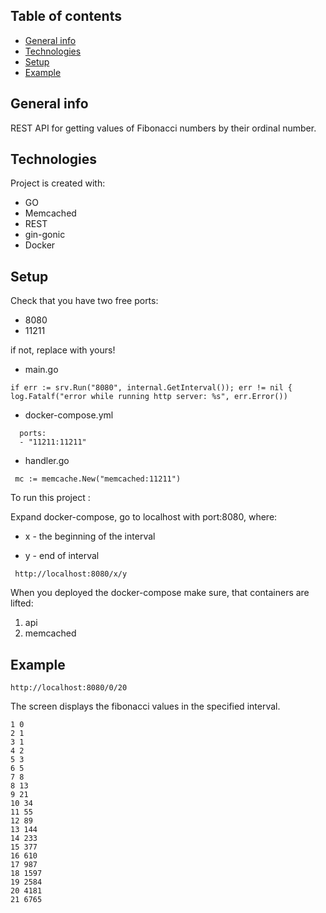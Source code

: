 ## Table of contents
* [General info](#general-info)
* [Technologies](#technologies)
* [Setup](#setup)
* [Example](#example)

## General info
REST API for getting values of Fibonacci numbers by their ordinal number.

## Technologies
Project is created with:
* GO
* Memcached
* REST
* gin-gonic
* Docker

## Setup

Сheck that you have two free ports:

* 8080  
* 11211 

if not, replace with yours!

* main.go
```
if err := srv.Run("8080", internal.GetInterval()); err != nil {
log.Fatalf("error while running http server: %s", err.Error())
```

* docker-compose.yml
```
  ports:
  - "11211:11211"
```
* handler.go
```
 mc := memcache.New("memcached:11211")
```


To run this project :

Expand docker-compose, go to localhost with port:8080, where:

* x - the beginning of the interval

* y - end of interval

```
 http://localhost:8080/x/y
```
When you deployed the docker-compose make sure, that containers are lifted:
1. api
2. memcached

## Example
```
http://localhost:8080/0/20
```
The screen displays the fibonacci values in the specified interval.
```
1 0
2 1
3 1
4 2
5 3
6 5
7 8
8 13
9 21
10 34
11 55
12 89
13 144
14 233
15 377
16 610
17 987
18 1597
19 2584
20 4181
21 6765
```
